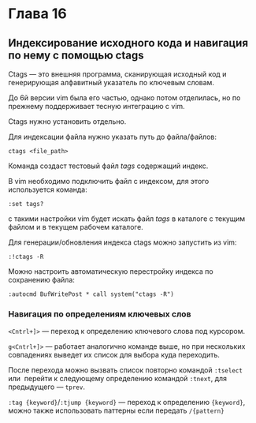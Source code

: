 # Глава 16

## Индексирование исходного кода и навигация по нему с помощью ctags

Ctags — это внешняя программа, сканирующая исходный код и генерирующая алфавитный указатель по ключевым словам.

До 6й версии vim была его частью, однако потом отделилась, но по прежнему поддерживает тесную интеграцию с vim.

Сtags нужно установить отдельно.

Для индексации файла нужно указать путь до файла/файлов:

```
ctags <file_path>
```

Команда создаст тестовый файл _tags_ содержащий индекс.

В vim необходимо подключить файл с индексом, для этого используется команда:

```
:set tags?
```

с такими настройки vim будет искать файл _tags_ в каталоге с текущим файлом и в текущем рабочем каталоге.

Для генерации/обновления индекса ctags можно запустить из vim:

```
:!ctags -R
```

Можно настроить автоматическую перестройку индекса по сохранению файла:

```
:autocmd BufWritePost * call system("ctags -R")
```

### Навигация по определениям ключевых слов

`<Cntrl+]>` — переход к определению ключевого слова под курсором.

`g<Cntrl+]>` — работает аналогично команде выше, но при нескольких совпадениях выведет их список для выбора куда переходить.

После перехода можно вызвать список повторно командой `:tselect` или  перейти к следующему определению командой `:tnext`, для предыдущего — `tprev`.

`:tag {keyword}`/`:tjump {keyword}` — переход к определению `{keyword}`, можно также использовать паттерны если передать `/{pattern}`

